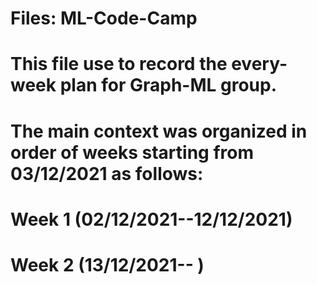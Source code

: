 # Files: ML-Code-Camp
# This file use to record the every-week plan for Graph-ML group.
# The main context was organized in order of weeks starting from 03/12/2021 as follows:
# Week 1 (02/12/2021--12/12/2021)
# Week 2 (13/12/2021--          )

